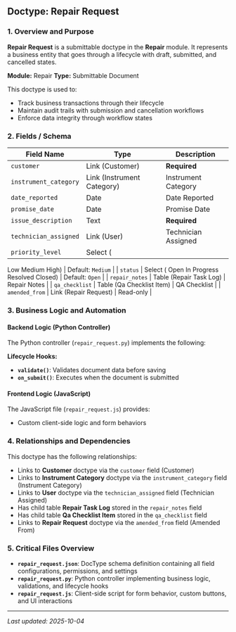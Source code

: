 ## Doctype: Repair Request

### 1. Overview and Purpose

**Repair Request** is a submittable doctype in the **Repair** module. It represents a business entity that goes through a lifecycle with draft, submitted, and cancelled states.

**Module:** Repair
**Type:** Submittable Document

This doctype is used to:
- Track business transactions through their lifecycle
- Maintain audit trails with submission and cancellation workflows
- Enforce data integrity through workflow states

### 2. Fields / Schema

| Field Name | Type | Description |
|------------|------|-------------|
| `customer` | Link (Customer) | **Required** |
| `instrument_category` | Link (Instrument Category) | Instrument Category |
| `date_reported` | Date | Date Reported |
| `promise_date` | Date | Promise Date |
| `issue_description` | Text | **Required** |
| `technician_assigned` | Link (User) | Technician Assigned |
| `priority_level` | Select (
Low
Medium
High) | Default: `Medium` |
| `status` | Select (
Open
In Progress
Resolved
Closed) | Default: `Open` |
| `repair_notes` | Table (Repair Task Log) | Repair Notes |
| `qa_checklist` | Table (Qa Checklist Item) | QA Checklist |
| `amended_from` | Link (Repair Request) | Read-only |

### 3. Business Logic and Automation

#### Backend Logic (Python Controller)

The Python controller (`repair_request.py`) implements the following:

**Lifecycle Hooks:**
- **`validate()`**: Validates document data before saving
- **`on_submit()`**: Executes when the document is submitted

#### Frontend Logic (JavaScript)

The JavaScript file (`repair_request.js`) provides:

- Custom client-side logic and form behaviors

### 4. Relationships and Dependencies

This doctype has the following relationships:

- Links to **Customer** doctype via the `customer` field (Customer)
- Links to **Instrument Category** doctype via the `instrument_category` field (Instrument Category)
- Links to **User** doctype via the `technician_assigned` field (Technician Assigned)
- Has child table **Repair Task Log** stored in the `repair_notes` field
- Has child table **Qa Checklist Item** stored in the `qa_checklist` field
- Links to **Repair Request** doctype via the `amended_from` field (Amended From)

### 5. Critical Files Overview

- **`repair_request.json`**: DocType schema definition containing all field configurations, permissions, and settings
- **`repair_request.py`**: Python controller implementing business logic, validations, and lifecycle hooks
- **`repair_request.js`**: Client-side script for form behavior, custom buttons, and UI interactions

---

*Last updated: 2025-10-04*
